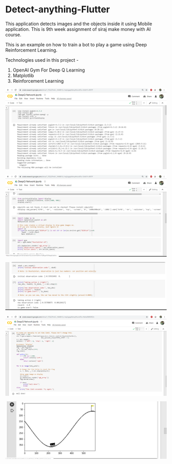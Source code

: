 # Detect-anything-Flutter
This application detects images and the objects inside it using Mobile application.
This is 9th week assignment of siraj make money with AI course.


This is an example on how to train a bot to play a game using Deep Reinforcement Learning.

Technologies used in this project -
1. OpenAI Gym For Deep Q Learning
2. Matplotlib
3. Reinforcement Learning


![Installing Packages](https://github.com/deepaksharma1992/OpenAI-Gym/blob/master/Installing_packages.PNG)

![Importing Packages](https://github.com/deepaksharma1992/OpenAI-Gym/blob/master/Importing_libraries.PNG)

![Taking Action](https://github.com/deepaksharma1992/OpenAI-Gym/blob/master/taking_action.PNG)

![Training Bot](https://github.com/deepaksharma1992/OpenAI-Gym/blob/master/training_bot.PNG)

![GamePlay](https://github.com/deepaksharma1992/OpenAI-Gym/blob/master/gameplay.PNG)


